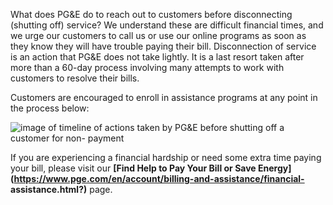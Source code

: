 What does PG&E do to reach out to customers before disconnecting (shutting off) service?
We understand these are difficult financial times, and we urge our customers
to call us or use our online programs as soon as they know they will have
trouble paying their bill. Disconnection of service is an action that PG&E
does not take lightly. It is a last resort taken after more than a 60-day
process involving many attempts to work with customers to resolve their bills.

Customers are encouraged to enroll in assistance programs at any point in the
process below:

![image of timeline of actions taken by PG&E before shutting off a customer
for non-
payment](/servlet/rtaImage?eid=ka08Y000000GBCT&feoid=00N1M00000FFYIt&refid=0EM8Y00000BDrJE)

If you are experiencing a financial hardship or need some extra time paying
your bill, please visit our **[Find Help to Pay Your Bill or Save
Energy](https://www.pge.com/en/account/billing-and-assistance/financial-
assistance.html?)** page.




